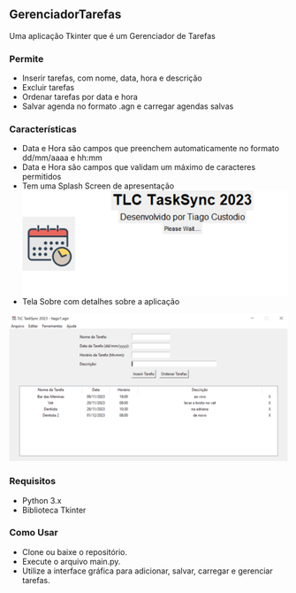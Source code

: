 ## GerenciadorTarefas
Uma aplicação Tkinter que é um Gerenciador de Tarefas

### Permite
- Inserir tarefas, com nome, data, hora e descrição
- Excluir tarefas
- Ordenar tarefas por data e hora
- Salvar agenda no formato .agn e carregar agendas salvas

### Características
- Data e Hora são campos que preenchem automaticamente no formato dd/mm/aaaa e hh:mm
- Data e Hora são campos que validam um máximo de caracteres permitidos
- Tem uma Splash Screen de apresentação  
![Alt text](image-1.png)
- Tela Sobre com detalhes sobre a aplicação  

![Alt text](image.png)


### Requisitos
- Python 3.x
- Biblioteca Tkinter

### Como Usar
- Clone ou baixe o repositório.
- Execute o arquivo main.py.
- Utilize a interface gráfica para adicionar, salvar, carregar e gerenciar tarefas.
